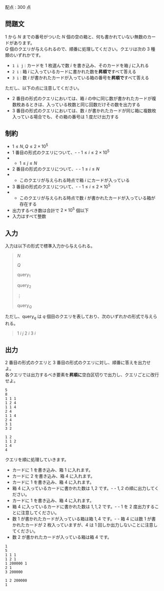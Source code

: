 配点 : $300$ 点

## 問題文

$1$ から $N$ までの番号がついた $N$ 個の空の箱と、何も書かれていない無数のカードがあります。<br>
$Q$ 個のクエリが与えられるので、順番に処理してください。クエリは次の $3$ 種類のいずれかです。  

- `1 i j` $\colon$ カードを $1$ 枚選んで数 $i$ を書き込み、そのカードを箱 $j$ に入れる
- `2 i` $\colon$ 箱 $i$ に入っているカードに書かれた数を**昇順で**すべて答える
- `3 i` $\colon$ 数 $i$ が書かれたカードが入っている箱の番号を**昇順で**すべて答える

ただし、以下の点に注意してください。

- $2$ 番目の形式のクエリにおいては、箱 $i$ の中に同じ数が書かれたカードが複数枚あるときは、入っている枚数と同じ回数だけその数を出力する
- $3$ 番目の形式のクエリにおいては、数 $i$ が書かれたカードが同じ箱に複数枚入っている場合でも、その箱の番号は $1$ 度だけ出力する

## 制約

- $1 \leq N, Q \leq 2 \times 10^5$
- $1$ 番目の形式のクエリについて、-   - $1 \leq i \leq 2 \times 10^5$
-   - $1 \leq j \leq N$
- $2$ 番目の形式のクエリについて、-   - $1 \leq i \leq N$
-   - このクエリが与えられる時点で箱 $i$ にカードが入っている
- $3$ 番目の形式のクエリについて、-   - $1 \leq i \leq 2 \times 10^5$
-   - このクエリが与えられる時点で数 $i$ が書かれたカードが入っている箱が存在する
- 出力するべき数は合計で $2 \times 10^5$ 個以下
- 入力はすべて整数

## 入力

入力は以下の形式で標準入力から与えられる。

> $N$
> 
> $Q$
> 
> $\mathrm{query}_1$
> 
> $\mathrm{query}_2$
> 
> $\vdots$
> 
> $\mathrm{query}_Q$

ただし、$\mathrm{query}_q$ は $q$ 個目のクエリを表しており、次のいずれかの形式で与えられる。

> $1$ $i$ $j$
> $2$ $i$
> $3$ $i$

## 出力

$2$ 番目の形式のクエリと $3$ 番目の形式のクエリに対し、順番に答えを出力せよ。<br>
各クエリでは出力するべき要素を**昇順に**空白区切りで出力し、クエリごとに改行せよ。

```input1
5
8
1 1 1
1 2 4
1 1 4
2 4
1 1 4
2 4
3 1
3 2
```

```output1
1 2
1 1 2
1 4
4
```

クエリを順に処理していきます。

- カードに $1$ を書き込み、箱 $1$ に入れます。
- カードに $2$ を書き込み、箱 $4$ に入れます。
- カードに $1$ を書き込み、箱 $4$ に入れます。
- 箱 $4$ に入っているカードに書かれた数は $1, 2$ です。-   - $1, 2$ の順に出力してください。
- カードに $1$ を書き込み、箱 $4$ に入れます。
- 箱 $4$ に入っているカードに書かれた数は $1, 1, 2$ です。-   - $1$ を $2$ 度出力することに注意してください。
- 数 $1$ が書かれたカードが入っている箱は箱 $1, 4$ です。-   - 箱 $4$ には数 $1$ が書かれたカードが $2$ 枚入っていますが、$4$ は $1$ 回しか出力しないことに注意してください。
- 数 $2$ が書かれたカードが入っている箱は箱 $4$ です。

```input2
1
5
1 1 1
1 2 1
1 200000 1
2 1
3 200000
```

```output2
1 2 200000
1
```